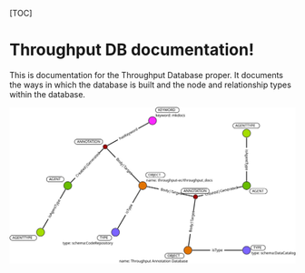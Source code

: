 [TOC]

# Throughput DB documentation!

This is documentation for the Throughput Database proper.  It documents the ways in which the database is built and the node and relationship types within the database.

![](./images/SplashGraph.svg)

